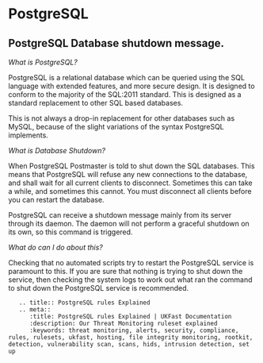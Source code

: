 # PostgreSQL

## PostgreSQL Database shutdown message.

*What is PostgreSQL?*


PostgreSQL is a relational database which can be queried using the SQL language with extended features, and more secure design. It is designed to conform to the majority of the SQL:2011 standard. This is designed as a standard replacement to other SQL based databases.

This is not always a drop-in replacement for other databases such as MySQL, because of the slight variations of the syntax PostgreSQL implements.

*What is Database Shutdown?*


When PostgreSQL Postmaster is told to shut down the SQL databases. This means that PostgreSQL will refuse any new connections to the database, and shall wait for all current clients to disconnect. Sometimes this can take a while, and sometimes this cannot. You must disconnect all clients before you can restart the database.

PostgreSQL can receive a shutdown message mainly from its server through its daemon. The daemon will not perform a graceful shutdown on its own, so this command is triggered.

*What do can I do about this?*


Checking that no automated scripts try to restart the PostgreSQL service is paramount to this. If you are sure that nothing is trying to shut down the service, then checking the system logs to work out what ran the command to shut down the PostgreSQL service is recommended.

```eval_rst
   .. title:: PostgreSQL rules Explained
   .. meta::
      :title: PostgreSQL rules Explained | UKFast Documentation
      :description: Our Threat Monitoring ruleset explained
      :keywords: threat monitoring, alerts, security, compliance, rules, rulesets, ukfast, hosting, file integrity monitoring, rootkit, detection, vulnerability scan, scans, hids, intrusion detection, set up
```
